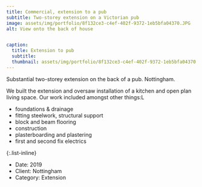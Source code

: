 ```yaml
---
title: Commercial, extension to a pub
subtitle: Two-storey extension on a Victorian pub
image: assets/img/portfolio/8f132ce3-c4ef-402f-9372-1eb5bfa04370.JPG
alt: View onto the back of house


caption:
  title: Extension to pub
  subtitle: 
  thumbnail: assets/img/portfolio/8f132ce3-c4ef-402f-9372-1eb5bfa04370.JPG
---
```


Substantial two-storey extension on the back of a pub. Nottingham.

We built the extension and oversaw installation of a kitchen and open plan living space. Our work included amongst other things:L

<ul style="text-align: left">
<li>foundations & drainage</li>
<li>fitting steelwork, structural support</li>
<li>block and beam flooring</li>
<li>construction </li>
<li>plasterboarding and plastering</li>
<li>first and second fix electrics</li>
</ul>




{:.list-inline}
- Date: 2019
- Client: Nottingham
- Category: Extension

